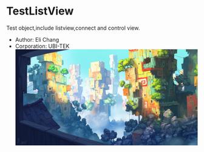 # TestListView
Test object,include listview,connect and control view.<br>
* Author: Eli Chang<br>
* Corporation: UBI-TEK<br>
![](https://github.com/BoboHezi/TestListView/raw/master/app/src/main/res/drawable/banner.png)
